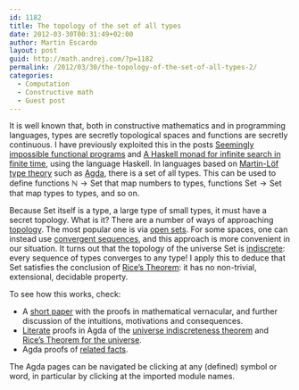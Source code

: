```yaml
---
id: 1182
title: The topology of the set of all types
date: 2012-03-30T00:31:49+02:00
author: Martin Escardo
layout: post
guid: http://math.andrej.com/?p=1182
permalink: /2012/03/30/the-topology-of-the-set-of-all-types-2/
categories:
  - Computation
  - Constructive math
  - Guest post
---
```

It is well known that, both in constructive mathematics and in programming languages, types are secretly topological spaces and functions are secretly continuous. I have previously exploited this in the posts [Seemingly impossible functional programs](http://math.andrej.com/2007/09/28/seemingly-impossible-functional-programs/) and [A Haskell monad for infinite search in finite time](http://math.andrej.com/2008/11/21/a-haskell-monad-for-infinite-search-in-finite-time/), using the language Haskell. In languages based on [Martin-Löf type theory](http://en.wikipedia.org/wiki/Intuitionistic_type_theory) such as [Agda](http://wiki.portal.chalmers.se/agda/pmwiki.php), there is a set of all types. This can be used to define functions $\mathbb{N} \to \mathrm{Set}$ that map numbers to types, functions $\mathrm{Set} \to \mathrm{Set}$ that map types to types, and so on. 

Because $\mathrm{Set}$ itself is a type, a large type of small types, it must have a secret topology. What is it? There are a number of ways of approaching [topology](http://en.wikipedia.org/wiki/Topology). The most popular one is via [open sets](http://en.wikipedia.org/wiki/Open_set). For some spaces, one can instead use [convergent sequences](http://en.wikipedia.org/wiki/Limit_of_a_sequence), and this approach is more convenient in our situation. It turns out that the topology of the universe $\mathrm{Set}$ is [indiscrete](http://en.wikipedia.org/wiki/Trivial_topology): every sequence of types converges to any type! I apply this to deduce that $\mathrm{Set}$ satisfies the conclusion of [Rice&#8217;s Theorem](http://en.wikipedia.org/wiki/Rice%27s_theorem): it has no non-trivial, extensional, decidable property. 

To see how this works, check:

  * A [short paper](http://www.cs.bham.ac.uk/~mhe/papers/universe-indiscrete-and-rice.pdf) with the proofs in mathematical vernacular, and further discussion of the intuitions, motivations and consequences.
  * [Literate](http://www.literateprogramming.com/) proofs in Agda of the [universe indiscreteness theorem](http://www.cs.bham.ac.uk/~mhe/papers/universe/TheTopologyOfTheUniverse.html) and [Rice&#8217;s Theorem for the universe](http://www.cs.bham.ac.uk/~mhe/papers/universe/RicesTheoremForTheUniverse.html).
  * Agda proofs of [related facts](http://www.cs.bham.ac.uk/~mhe/agda/index.html).

The Agda pages can be navigated be clicking at any (defined) symbol or word, in particular by clicking at the imported module names.